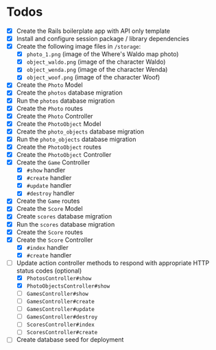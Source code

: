 # Todos

- [x] Create the Rails boilerplate app with API only template
- [x] Install and configure session package / library dependencies
- [x] Create the following image files in `/storage`:
  - [x] `photo_1.png` (image of the Where's Waldo map photo)
  - [x] `object_waldo.png` (image of the character Waldo)
  - [x] `object_wenda.png` (image of the character Wenda)
  - [x] `object_woof.png` (image of the character Woof)
- [x] Create the `Photo` Model
- [x] Create the `photos` database migration
- [x] Run the `photos` database migration
- [x] Create the `Photo` routes
- [x] Create the `Photo` Controller
- [x] Create the `PhotoObject` Model
- [x] Create the `photo_objects` database migration
- [x] Run the `photo_objects` database migration
- [x] Create the `PhotoObject` routes
- [x] Create the `PhotoObject` Controller
- [x] Create the `Game` Controller
  - [x] `#show` handler
  - [x] `#create` handler
  - [x] `#update` handler
  - [x] `#destroy` handler
- [x] Create the `Game` routes
- [x] Create the `Score` Model
- [x] Create `scores` database migration
- [x] Run the `scores` database migration
- [x] Create the `Score` routes
- [x] Create the `Score` Controller
  - [x] `#index` handler
  - [x] `#create` handler
- [ ] Update action controller methods to respond with appropriate HTTP status codes (optional)
  - [x] `PhotosController#show`
  - [x] `PhotoObjectsController#show`
  - [ ] `GamesController#show`
  - [ ] `GamesController#create`
  - [ ] `GamesController#update`
  - [ ] `GamesController#destroy`
  - [ ] `ScoresController#index`
  - [ ] `ScoresController#create`
- [ ] Create database seed for deployment
